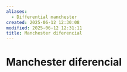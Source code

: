 ```yaml
---
aliases:
  - Differential manchester
created: 2025-06-12 12:30:08
modified: 2025-06-12 12:31:11
title: Manchester diferencial
---
```


# Manchester diferencial
